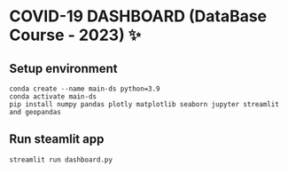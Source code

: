 # COVID-19 DASHBOARD (DataBase Course - 2023) ✨

## Setup environment
```
conda create --name main-ds python=3.9
conda activate main-ds
pip install numpy pandas plotly matplotlib seaborn jupyter streamlit and geopandas 
```

## Run steamlit app
```
streamlit run dashboard.py
```

